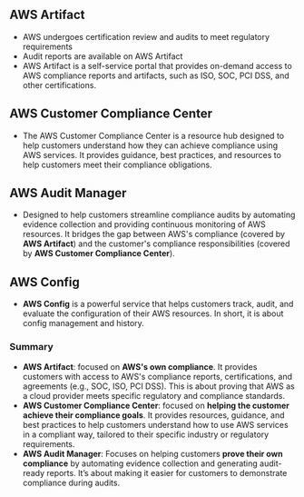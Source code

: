 ## AWS Artifact

- AWS undergoes certification review and audits to meet regulatory requirements
- Audit reports are available on AWS Artifact
- AWS Artifact is a self-service portal that provides on-demand access to AWS compliance reports and artifacts, such as ISO, SOC, PCI DSS, and other certifications.

## AWS Customer Compliance Center

- The AWS Customer Compliance Center is a resource hub designed to help customers understand how they can achieve compliance using AWS services. It provides guidance, best practices, and resources to help customers meet their compliance obligations.

## AWS Audit Manager

- Designed to help customers streamline compliance audits by automating evidence collection and providing continuous monitoring of AWS resources. It bridges the gap between AWS's compliance (covered by **AWS Artifact**) and the customer's compliance responsibilities (covered by **AWS Customer Compliance Center**).

## AWS Config

- **AWS Config** is a powerful service that helps customers track, audit, and evaluate the configuration of their AWS resources. In short, it is about config management and history.

### Summary

- **AWS Artifact**: focused on **AWS's own compliance**. It provides customers with access to AWS's compliance reports, certifications, and agreements (e.g., SOC, ISO, PCI DSS). This is about proving that AWS as a cloud provider meets specific regulatory and compliance standards.
- **AWS Customer Compliance Center**: focused on **helping the customer achieve their compliance goals**. It provides resources, guidance, and best practices to help customers understand how to use AWS services in a compliant way, tailored to their specific industry or regulatory requirements.
- **AWS Audit Manager**: Focuses on helping customers **prove their own compliance** by automating evidence collection and generating audit-ready reports. It’s about making it easier for customers to demonstrate compliance during audits.
